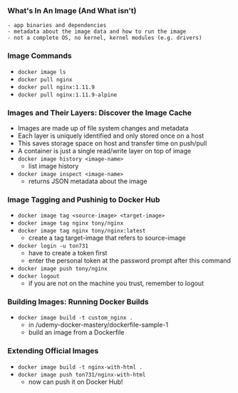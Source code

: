 ### What's In An Image (And What isn't)
    - app binaries and dependencies
    - metadata about the image data and how to run the image
    - not a complete OS, no kernel, kernel modules (e.g. drivers)


### Image Commands
- `docker image ls`
- `docker pull nginx`
- `docker pull nginx:1.11.9`
- `docker pull nginx:1.11.9-alpine`


### Images and Their Layers: Discover the Image Cache
- Images are made up of file system changes and metadata
- Each layer is uniquely identified and only stored once on a host
- This saves storage space on host and transfer time on push/pull
- A container is just a single read/write layer on top of image
- `docker image history <image-name>`
    - list image history
- `docker image inspect <image-name>`
    - returns JSON metadata about the image  


### Image Tagging and Pushinig to Docker Hub
- `docker image tag <source-image> <target-image>`
- `docker image tag nginx tony/nginx`
- `docker image tag nginx tony/nginx:latest`
    - create a tag target-image that refers to source-image
- `docker login -u ton731`
    - have to create a token first
    - enter the personal token at the password prompt after this command
- `docker image push tony/nginx`
- `docker logout`
    - if you are not on the machine you trust, remember to logout


### Building Images: Running Docker Builds
- `docker image build -t custom_nginx .`
    - in /udemy-docker-mastery/dockerfile-sample-1
    - build an image from a Dockerfile

### Extending Official Images
- `docker image build -t nginx-with-html .`
- `docker image push ton731/nginx-with-html`
    - now can push it on Docker Hub!


